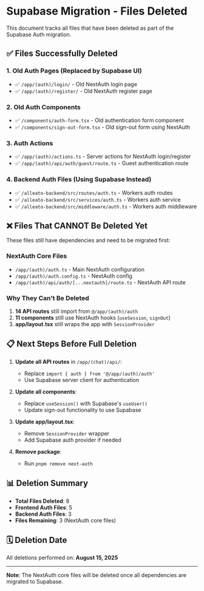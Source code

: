 # Supabase Migration - Files Deleted

This document tracks all files that have been deleted as part of the Supabase Auth migration.

## ✅ Files Successfully Deleted

### 1. Old Auth Pages (Replaced by Supabase UI)
- ✅ `/app/(auth)/login/` - Old NextAuth login page
- ✅ `/app/(auth)/register/` - Old NextAuth register page

### 2. Old Auth Components
- ✅ `/components/auth-form.tsx` - Old authentication form component
- ✅ `/components/sign-out-form.tsx` - Old sign-out form using NextAuth

### 3. Auth Actions
- ✅ `/app/(auth)/actions.ts` - Server actions for NextAuth login/register
- ✅ `/app/(auth)/api/auth/guest/route.ts` - Guest authentication route

### 4. Backend Auth Files (Using Supabase Instead)
- ✅ `/alleato-backend/src/routes/auth.ts` - Workers auth routes
- ✅ `/alleato-backend/src/services/auth.ts` - Workers auth service
- ✅ `/alleato-backend/src/middleware/auth.ts` - Workers auth middleware

## ❌ Files That CANNOT Be Deleted Yet

These files still have dependencies and need to be migrated first:

### NextAuth Core Files
- `/app/(auth)/auth.ts` - Main NextAuth configuration
- `/app/(auth)/auth.config.ts` - NextAuth config
- `/app/(auth)/api/auth/[...nextauth]/route.ts` - NextAuth API route

### Why They Can't Be Deleted
1. **14 API routes** still import from `@/app/(auth)/auth`
2. **11 components** still use NextAuth hooks (`useSession`, `signOut`)
3. **app/layout.tsx** still wraps the app with `SessionProvider`

## 📋 Next Steps Before Full Deletion

1. **Update all API routes** in `/app/(chat)/api/`:
   - Replace `import { auth } from '@/app/(auth)/auth'`
   - Use Supabase server client for authentication

2. **Update all components**:
   - Replace `useSession()` with Supabase's `useUser()`
   - Update sign-out functionality to use Supabase

3. **Update app/layout.tsx**:
   - Remove `SessionProvider` wrapper
   - Add Supabase auth provider if needed

4. **Remove package**:
   - Run `pnpm remove next-auth`

## 📊 Deletion Summary

- **Total Files Deleted**: 8
- **Frontend Auth Files**: 5
- **Backend Auth Files**: 3
- **Files Remaining**: 3 (NextAuth core files)

## 🗓️ Deletion Date

All deletions performed on: **August 15, 2025**

---

**Note**: The NextAuth core files will be deleted once all dependencies are migrated to Supabase.